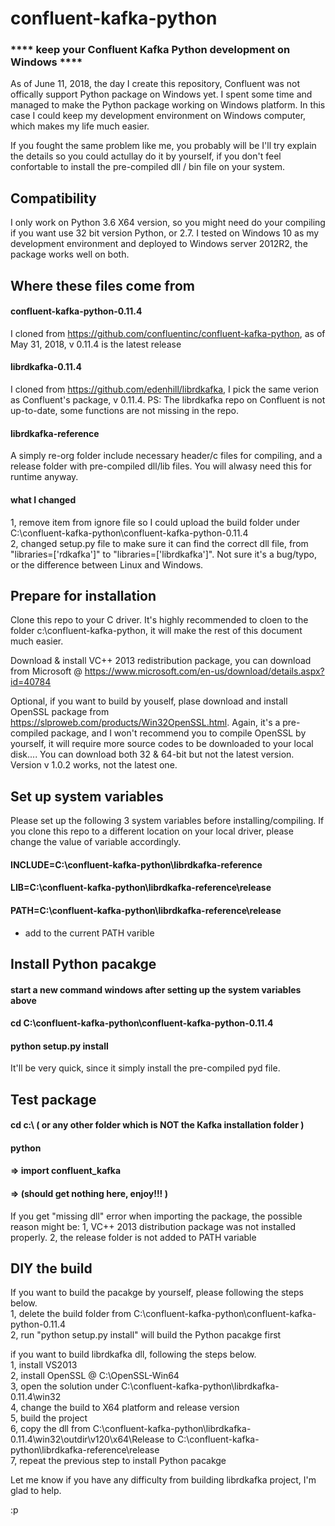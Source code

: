 # confluent-kafka-python
### **** keep your Confluent Kafka Python development on Windows ****

As of June 11, 2018, the day I create this repository, Confluent was not offically support Python package on Windows yet. I spent some time and managed to make the Python package working on Windows platform. In this case I could keep my development environment on Windows computer, which makes my life much easier.

If you fought the same problem like me, you probably will be  I'll try explain the details so you could actullay do it by yourself, if you don't feel confortable to install the pre-compiled dll / bin file on your system.

## Compatibility

I only work on Python 3.6 X64 version, so you might need do your compiling if you want use 32 bit version Python, or 2.7. I tested on Windows 10 as my development environment and deployed to Windows server 2012R2, the package works well on both.

## Where these files come from

#### confluent-kafka-python-0.11.4
I cloned from https://github.com/confluentinc/confluent-kafka-python, as of May 31, 2018, v 0.11.4 is the latest release
#### librdkafka-0.11.4
I cloned from https://github.com/edenhill/librdkafka, I pick the same verion as Confluent's package, v 0.11.4. PS: The librdkafka repo on Confluent is not up-to-date, some functions are not missing in the repo.
#### librdkafka-reference
A simply re-org folder include necessary header/c files for compiling, and a release folder with pre-compiled dll/lib files. You will alwasy need this for runtime anyway. 

#### what I changed
1, remove item from ignore file so I could upload the build folder under C:\confluent-kafka-python\confluent-kafka-python-0.11.4<br>
2, changed setup.py file to make sure it can find the correct dll file, from "libraries=['rdkafka']" to "libraries=['librdkafka']". Not sure it's a bug/typo, or the difference between Linux and Windows.


## Prepare for installation

Clone this repo to your C driver. It's highly recommended to cloen to the folder c:\confluent-kafka-python, it will make the rest of this document much easier.

Download & install VC++ 2013 redistribution package, you can download from Microsoft @ https://www.microsoft.com/en-us/download/details.aspx?id=40784

Optional, if you want to build by youself, plase download and install OpenSSL package from https://slproweb.com/products/Win32OpenSSL.html. Again, it's a pre-compiled package, and I won't recommend you to compile OpenSSL by yourself, it will require more source codes to be downloaded to your local disk.... You can download both 32 & 64-bit but not the latest version. Version v 1.0.2 works, not the latest one.

## Set up system variables

Please set up the following 3 system variables before installing/compiling. If you clone this repo to a different location on your local driver, please change the value of variable accordingly.

#### INCLUDE=C:\confluent-kafka-python\librdkafka-reference
#### LIB=C:\confluent-kafka-python\librdkafka-reference\release
#### PATH=C:\confluent-kafka-python\librdkafka-reference\release

* add to the current PATH varible

## Install Python pacakge

#### start a new command windows after setting up the system variables above
#### cd C:\confluent-kafka-python\confluent-kafka-python-0.11.4
#### python setup.py install

It'll be very quick, since it simply install the pre-compiled pyd file.

## Test package

#### cd c:\ ( or any other folder which is NOT the Kafka installation folder )
#### python
#### => import confluent_kafka
#### => (should get nothing here, enjoy!!! )

If you get "missing dll" error when importing the package, the possible reason might be:
1, VC++ 2013 distribution package was not installed properly.
2, the release folder is not added to PATH variable

## DIY the build

If you want to build the pacakge by yourself, please following the steps below.<br>
1, delete the build folder from C:\confluent-kafka-python\confluent-kafka-python-0.11.4<br>
2, run "python setup.py install" will build the Python pacakge first<br>

if you want to build librdkafka dll, following the steps below.<br>
1, install VS2013<br>
2, install OpenSSL @ C:\OpenSSL-Win64<br>
3, open the solution under C:\confluent-kafka-python\librdkafka-0.11.4\win32<br>
4, change the build to X64 platform and release version<br>
5, build the project<br>
6, copy the dll from C:\confluent-kafka-python\librdkafka-0.11.4\win32\outdir\v120\x64\Release to C:\confluent-kafka-python\librdkafka-reference\release<br>
7, repeat the previous step to install Python pacakge<br>

Let me know if you have any difficulty from building librdkafka project, I'm glad to help. 

:p


